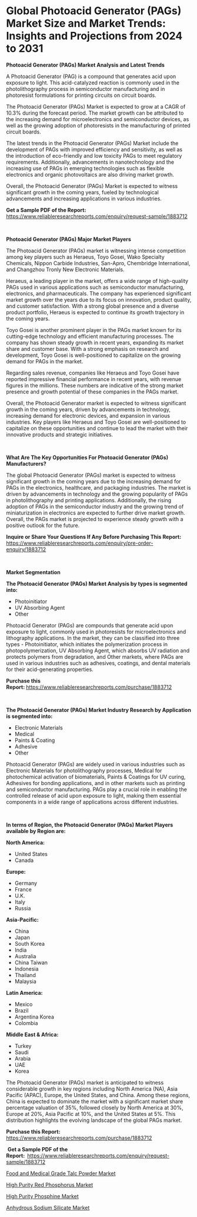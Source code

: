 <p><h1>Global Photoacid Generator (PAGs) Market Size and Market Trends: Insights and Projections from 2024 to 2031</h1></p><p><strong>Photoacid Generator (PAGs) Market Analysis and Latest Trends</strong></p>
<p><p>A Photoacid Generator (PAG) is a compound that generates acid upon exposure to light. This acid-catalyzed reaction is commonly used in the photolithography process in semiconductor manufacturing and in photoresist formulations for printing circuits on circuit boards. </p><p>The Photoacid Generator (PAGs) Market is expected to grow at a CAGR of 10.3% during the forecast period. The market growth can be attributed to the increasing demand for microelectronics and semiconductor devices, as well as the growing adoption of photoresists in the manufacturing of printed circuit boards.</p><p>The latest trends in the Photoacid Generator (PAGs) Market include the development of PAGs with improved efficiency and sensitivity, as well as the introduction of eco-friendly and low toxicity PAGs to meet regulatory requirements. Additionally, advancements in nanotechnology and the increasing use of PAGs in emerging technologies such as flexible electronics and organic photovoltaics are also driving market growth.</p><p>Overall, the Photoacid Generator (PAGs) Market is expected to witness significant growth in the coming years, fueled by technological advancements and increasing applications in various industries.</p></p>
<p><strong>Get a Sample PDF of the Report:&nbsp;</strong> <a href="https://www.reliableresearchreports.com/enquiry/request-sample/1883712">https://www.reliableresearchreports.com/enquiry/request-sample/1883712</a></p>
<p>&nbsp;</p>
<p><strong>Photoacid Generator (PAGs) Major Market Players</strong></p>
<p><p>The Photoacid Generator (PAGs) market is witnessing intense competition among key players such as Heraeus, Toyo Gosei, Wako Specialty Chemicals, Nippon Carbide Industries, San-Apro, Chembridge International, and Changzhou Tronly New Electronic Materials. </p><p>Heraeus, a leading player in the market, offers a wide range of high-quality PAGs used in various applications such as semiconductor manufacturing, electronics, and pharmaceuticals. The company has experienced significant market growth over the years due to its focus on innovation, product quality, and customer satisfaction. With a strong global presence and a diverse product portfolio, Heraeus is expected to continue its growth trajectory in the coming years.</p><p>Toyo Gosei is another prominent player in the PAGs market known for its cutting-edge technology and efficient manufacturing processes. The company has shown steady growth in recent years, expanding its market share and customer base. With a strong emphasis on research and development, Toyo Gosei is well-positioned to capitalize on the growing demand for PAGs in the market.</p><p>Regarding sales revenue, companies like Heraeus and Toyo Gosei have reported impressive financial performance in recent years, with revenue figures in the millions. These numbers are indicative of the strong market presence and growth potential of these companies in the PAGs market.</p><p>Overall, the Photoacid Generator market is expected to witness significant growth in the coming years, driven by advancements in technology, increasing demand for electronic devices, and expansion in various industries. Key players like Heraeus and Toyo Gosei are well-positioned to capitalize on these opportunities and continue to lead the market with their innovative products and strategic initiatives.</p></p>
<p>&nbsp;</p>
<p><strong>What Are The Key Opportunities For Photoacid Generator (PAGs) Manufacturers?</strong></p>
<p><p>The global Photoacid Generator (PAGs) market is expected to witness significant growth in the coming years due to the increasing demand for PAGs in the electronics, healthcare, and packaging industries. The market is driven by advancements in technology and the growing popularity of PAGs in photolithography and printing applications. Additionally, the rising adoption of PAGs in the semiconductor industry and the growing trend of miniaturization in electronics are expected to further drive market growth. Overall, the PAGs market is projected to experience steady growth with a positive outlook for the future.</p></p>
<p><strong>Inquire or Share Your Questions If Any Before Purchasing This Report:</strong> <a href="https://www.reliableresearchreports.com/enquiry/pre-order-enquiry/1883712">https://www.reliableresearchreports.com/enquiry/pre-order-enquiry/1883712</a></p>
<p>&nbsp;</p>
<p><strong>Market Segmentation</strong></p>
<p><strong>The Photoacid Generator (PAGs) Market Analysis by types is segmented into:</strong></p>
<p><ul><li>Photoinitiator</li><li>UV Absorbing Agent</li><li>Other</li></ul></p>
<p><p>Photoacid Generator (PAGs) are compounds that generate acid upon exposure to light, commonly used in photoresists for microelectronics and lithography applications. In the market, they can be classified into three types - Photoinitiator, which initiates the polymerization process in photopolymerization, UV Absorbing Agent, which absorbs UV radiation and protects polymers from degradation, and Other markets, where PAGs are used in various industries such as adhesives, coatings, and dental materials for their acid-generating properties.</p></p>
<p><strong>Purchase this Report:&nbsp;</strong><a href="https://www.reliableresearchreports.com/purchase/1883712">https://www.reliableresearchreports.com/purchase/1883712</a></p>
<p>&nbsp;</p>
<p><strong>The Photoacid Generator (PAGs) Market Industry Research by Application is segmented into:</strong></p>
<p><ul><li>Electronic Materials</li><li>Medical</li><li>Paints & Coating</li><li>Adhesive</li><li>Other</li></ul></p>
<p><p>Photoacid Generator (PAGs) are widely used in various industries such as Electronic Materials for photolithography processes, Medical for photochemical activation of biomaterials, Paints & Coatings for UV curing, Adhesives for bonding applications, and in other markets such as printing and semiconductor manufacturing. PAGs play a crucial role in enabling the controlled release of acid upon exposure to light, making them essential components in a wide range of applications across different industries.</p></p>
<p>&nbsp;</p>
<p><strong>In terms of Region, the Photoacid Generator (PAGs) Market Players available by Region are:</strong></p>
<p>
    <p> <strong> North America: </strong>
        <ul>
            <li>United States</li>
            <li>Canada</li>
        </ul>
        </p> 
    <p> <strong> Europe: </strong>
        <ul>
            <li>Germany</li>
            <li>France</li>
            <li>U.K.</li>
            <li>Italy</li>
            <li>Russia</li>
        </ul>
        </p> 
    <p> <strong> Asia-Pacific: </strong>
        <ul>
            <li>China</li>
            <li>Japan</li>
            <li>South Korea</li>
            <li>India</li>
            <li>Australia</li>
            <li>China Taiwan</li>
            <li>Indonesia</li>
            <li>Thailand</li>
            <li>Malaysia</li>
        </ul>
        </p> 
    <p> <strong> Latin America: </strong>
        <ul>
            <li>Mexico</li>
            <li>Brazil</li>
            <li>Argentina Korea</li>
            <li>Colombia</li>
        </ul>
        </p> 
    <p> <strong> Middle East & Africa: </strong>
        <ul>
            <li>Turkey</li>
            <li>Saudi</li>
            <li>Arabia</li>
            <li>UAE</li>
            <li>Korea</li>
        </ul>
    </p>
    </p>
<p><p>The Photoacid Generator (PAGs) market is anticipated to witness considerable growth in key regions including North America (NA), Asia Pacific (APAC), Europe, the United States, and China. Among these regions, China is expected to dominate the market with a significant market share percentage valuation of 35%, followed closely by North America at 30%, Europe at 20%, Asia Pacific at 10%, and the United States at 5%. This distribution highlights the evolving landscape of the global PAGs market.</p></p>
<p><strong>Purchase this Report: </strong><a href="https://www.reliableresearchreports.com/purchase/1883712">https://www.reliableresearchreports.com/purchase/1883712</a></p>
<p>&nbsp;<strong>Get a Sample PDF of the Report:&nbsp;&nbsp;</strong><a href="https://www.reliableresearchreports.com/enquiry/request-sample/1883712">https://www.reliableresearchreports.com/enquiry/request-sample/1883712</a></p>
<p><strong></strong></p>
<p><p><a href="https://issuu.com/reportprime-2/docs/food-and-medical-grade-talc-powder-market-size-203">Food and Medical Grade Talc Powder Market</a></p><p><a href="https://github.com/CliffMedina6/Market-Research-Report-List-3/blob/main/high-purity-red-phosphorus-market.md">High Purity Red Phosphorus Market</a></p><p><a href="https://github.com/Sinjinluong3e0awx2m195k76/Market-Research-Report-List-1/blob/main/high-purity-phosphine-market.md">High Purity Phosphine Market</a></p><p><a href="https://issuu.com/reportprime-2/docs/anhydrous-sodium-silicate-market-size-2030.pptx">Anhydrous Sodium Silicate Market</a></p></p>